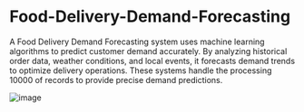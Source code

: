 # Food-Delivery-Demand-Forecasting
A Food Delivery Demand Forecasting system uses machine learning algorithms to predict customer demand accurately. By analyzing historical order data, weather conditions, and local events, it forecasts demand trends to optimize delivery operations. These systems handle the processing 10000 of records to provide precise demand predictions.

![image](https://github.com/kushagras94/Food-Delivery-Demand-Forecasting/assets/88883214/360cbd34-7d24-4661-9fe8-667402a6ecfc)
